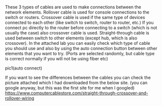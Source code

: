 These 3 types of cables are used to make connections between the network elements.
Rollover cable is used for console connections to the switch or routers.
Crossover cable is used if the same type of devices connected to each other (like switch to switch, router to router, etc.) If you connect pc directly to the router before connecting to a switch (which is not usually the case) also crossover cable is used.
Straight-through cable is used between switch to other elements (except hub, which is also crossover).
In the attached lab you can easily check which type of cable you should use and also by using the auto connection button between other elements that you want to try. (Ports are selected randomly, but cable type is correct normally if you will not be using fiber etc)

pic1(auto connect) 

If you want to see the differences between the cables you can check the picture attached which I had downloaded from the below site. (you can google anyway, but this was the first site for me when I googled)
https://www.computercablestore.com/straight-through-crossover-and-rollover-wiring


